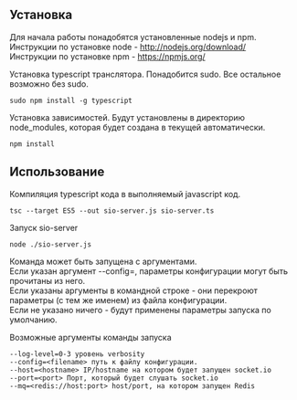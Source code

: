 ## Установка

Для начала работы понадобятся установленные nodejs и npm.     
Инструкции по установке node - http://nodejs.org/download/    
Инструкции по установке npm - https://npmjs.org/   

Установка typescript транслятора. Понадобится sudo. Все оcтальное возможно без sudo.
```
sudo npm install -g typescript
```

Установка зависимостей. Будут установлены в директорию node_modules, которая будет создана в текущей автоматически. 
```
npm install
```

## Использование

Компиляция typescript кода в выполняемый javascript код.
```
tsc --target ES5 --out sio-server.js sio-server.ts
```

Запуск sio-server
```
node ./sio-server.js
```

Команда может быть запущена с аргументами.    
Если указан аргумент --config=<filename>, параметры конфигурации могут быть прочитаны из него.    
Если указаны аргументы в командной строке - они перекроют параметры (с тем же именем) из файла конфигурации.   
Если не указано ничего - будут применены параметры запуска по умолчанию.   

Возможные аргументы команды запуска
```
--log-level=0-3 уровень verbosity 
--config=<filename> путь к файлу конфигурации.
--host=<hostname> IP/hostname на котором будет запущен socket.io
--port=<port> Порт, который будет слушать socket.io
--mq=<redis://host:port> host/port, на котором запущен Redis  
```

